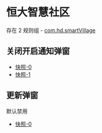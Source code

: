# 恒大智慧社区

存在 2 规则组 - [com.hd.smartVillage](/src/apps/com.hd.smartVillage.ts)

## 关闭开启通知弹窗

- [快照-0](https://i.gkd.li/import/13223669)
- [快照-1](https://i.gkd.li/import/13293000)

## 更新弹窗

默认禁用

- [快照-0](https://i.gkd.li/import/13223642)
